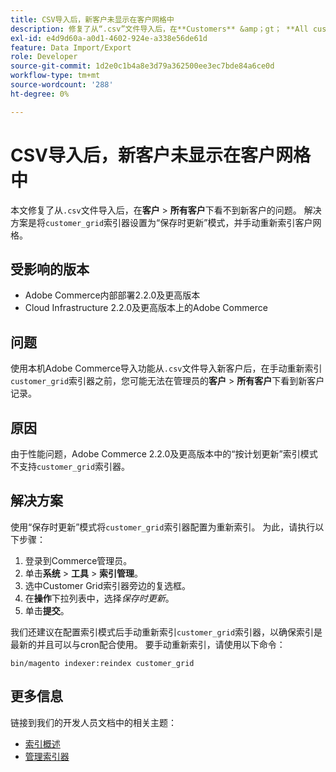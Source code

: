 ```yaml
---
title: CSV导入后，新客户未显示在客户网格中
description: 修复了从“.csv”文件导入后，在**Customers** &amp；gt； **All customers**下看不到新客户的问题。 解决方案是将“customer_grid”索引器设置为“保存时更新”模式，并手动重新索引客户网格。
exl-id: e4d9d60a-a0d1-4602-924e-a338e56de61d
feature: Data Import/Export
role: Developer
source-git-commit: 1d2e0c1b4a8e3d79a362500ee3ec7bde84a6ce0d
workflow-type: tm+mt
source-wordcount: '288'
ht-degree: 0%

---
```


# CSV导入后，新客户未显示在客户网格中

本文修复了从`.csv`文件导入后，在&#x200B;**客户** > **所有客户**&#x200B;下看不到新客户的问题。 解决方案是将`customer_grid`索引器设置为“保存时更新”模式，并手动重新索引客户网格。

## 受影响的版本

* Adobe Commerce内部部署2.2.0及更高版本
* Cloud Infrastructure 2.2.0及更高版本上的Adobe Commerce

## 问题

使用本机Adobe Commerce导入功能从`.csv`文件导入新客户后，在手动重新索引`customer_grid`索引器之前，您可能无法在管理员的&#x200B;**客户** > **所有客户**&#x200B;下看到新客户记录。

## 原因

由于性能问题，Adobe Commerce 2.2.0及更高版本中的“按计划更新”索引模式不支持`customer_grid`索引器。

## 解决方案

使用“保存时更新”模式将`customer_grid`索引器配置为重新索引。 为此，请执行以下步骤：

1. 登录到Commerce管理员。
1. 单击&#x200B;**系统** > **工具** > **索引管理**。
1. 选中Customer Grid索引器旁边的复选框。
1. 在&#x200B;**操作**&#x200B;下拉列表中，选择&#x200B;*保存时更新*。
1. 单击&#x200B;**提交**。

我们还建议在配置索引模式后手动重新索引`customer_grid`索引器，以确保索引是最新的并且可以与cron配合使用。 要手动重新索引，请使用以下命令：

`bin/magento indexer:reindex customer_grid`

## 更多信息

链接到我们的开发人员文档中的相关主题：

* [索引概述](https://devdocs.magento.com/guides/v2.3/extension-dev-guide/indexing.html)
* [管理索引器](https://devdocs.magento.com/guides/v2.3/config-guide/cli/config-cli-subcommands-index.html)
